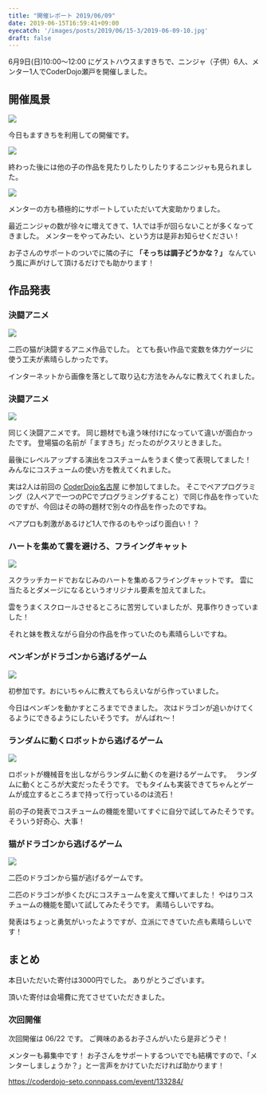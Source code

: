 ```yaml
---
title: "開催レポート 2019/06/09"
date: 2019-06-15T16:59:41+09:00
eyecatch: '/images/posts/2019/06/15-3/2019-06-09-10.jpg'
draft: false
---
```


6月9日(日)10:00〜12:00 にゲストハウスますきちで、ニンジャ（子供）6人、メンター1人でCoderDojo瀬戸を開催しました。

## 開催風景

![](/images/posts/2019/06/15-3/2019-06-09-1.jpg)

今日もますきちを利用しての開催です。

![](/images/posts/2019/06/15-3/2019-06-09-10.jpg)

終わった後には他の子の作品を見たりしたりしたりするニンジャも見られました。

![](/images/posts/2019/06/15-3/2019-06-09-3.jpg)

メンターの方も積極的にサポートしていただいて大変助かりました。

最近ニンジャの数が徐々に増えてきて、1人では手が回らないことが多くなってきました。
メンターをやってみたい、という方は是非お知らせください！

お子さんのサポートのついでに隣の子に **「そっちは調子どうかな？」** なんていう風に声がけして頂けるだけでも助かります！

## 作品発表

### 決闘アニメ
![](/images/posts/2019/06/15-3/2019-06-09-4.jpg)

二匹の猫が決闘するアニメ作品でした。
とても長い作品で変数を体力ゲージに使う工夫が素晴らしかったです。

インターネットから画像を落として取り込む方法をみんなに教えてくれました。


### 決闘アニメ

![](/images/posts/2019/06/15-3/2019-06-09-5.jpg)

同じく決闘アニメです。
同じ題材でも違う味付けになっていて違いが面白かったです。
登場猫の名前が「ますきち」だったのがクスリときました。

最後にレベルアップする演出をコスチュームをうまく使って表現してました！
みんなにコスチュームの使い方を教えてくれました。

実は2人は前回の [CoderDojo名古屋](http://coderdojo-nagoya.hateblo.jp/archive) に参加してました。
そこでペアプログラミング（2人ペアで一つのPCでプログラミングすること）で同じ作品を作っていたのですが、今回はその時の題材で別々の作品を作ったのですね。

ペアプロも刺激があるけど1人で作るのもやっぱり面白い！？

### ハートを集めて雲を避けろ、フライングキャット
![](/images/posts/2019/06/15-3/2019-06-09-6.jpg)

スクラッチカードでおなじみのハートを集めるフライングキャットです。
雲に当たるとダメージになるというオリジナル要素を加えてました。

雲をうまくスクロールさせるところに苦労していましたが、見事作りきっていました！

それと妹を教えながら自分の作品を作っていたのも素晴らしいですね。

### ペンギンがドラゴンから逃げるゲーム

![](/images/posts/2019/06/15-3/2019-06-09-7.jpg)

初参加です。おにいちゃんに教えてもらえいながら作っていました。

今日はペンギンを動かすところまでできました。
次はドラゴンが追いかけてくるようにできるようにしたいそうです。
がんばれ〜！

### ランダムに動くロボットから逃げるゲーム
![](/images/posts/2019/06/15-3/2019-06-09-8.jpg)

ロボットが機械音を出しながらランダムに動くのを避けるゲームです。　
ランダムに動くところが大変だったそうです。
でもタイムも実装できてちゃんとゲームが成立するところまで持って行っているのは流石！

前の子の発表でコスチュームの機能を聞いてすぐに自分で試してみたそうです。
そういう好奇心、大事！


### 猫がドラゴンから逃げるゲーム

![](/images/posts/2019/06/15-3/2019-06-09-9.jpg)

二匹のドラゴンから猫が逃げるゲームです。

二匹のドラゴンが歩くたびにコスチュームを変えて輝いてました！
やはりコスチュームの機能を聞いて試してみたそうです。
素晴らしいですね。

発表はちょっと勇気がいったようですが、立派にできていた点も素晴らしいです！

## まとめ

本日いただいた寄付は3000円でした。
ありがとうございます。

頂いた寄付は会場費に充てさせていただきました。

### 次回開催

次回開催は 06/22 です。
ご興味のあるお子さんがいたら是非どうぞ！

メンターも募集中です！
お子さんをサポートするついででも結構ですので、「メンターしましょうか？」と一言声をかけていただければ助かります！

https://coderdojo-seto.connpass.com/event/133284/

